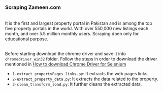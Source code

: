 ### Scraping Zameen.com
<br>
It is the first and largest property portal in Pakistan and is among the top five property portals in the world. With over 550,000 new listings each month, and over 5.5 million monthly users. Scraping doen only for educational purpose.
<br>
<br>

Before starting download the chrome driver and save it into `chromedriver_win32` folder. Follow the steps in order to download the driver mentioned in [How to download Chrome Driver for Selenium](https://www.automationtestinghub.com/download-chrome-driver/)

* `1-extract_propertyPages_links.py`: It extracts the web pages links.
* `2-extract_property_data.py`: It extracts the data related to the property.
* `3-clean_transform_load.py`: It further cleans the extracted data.
